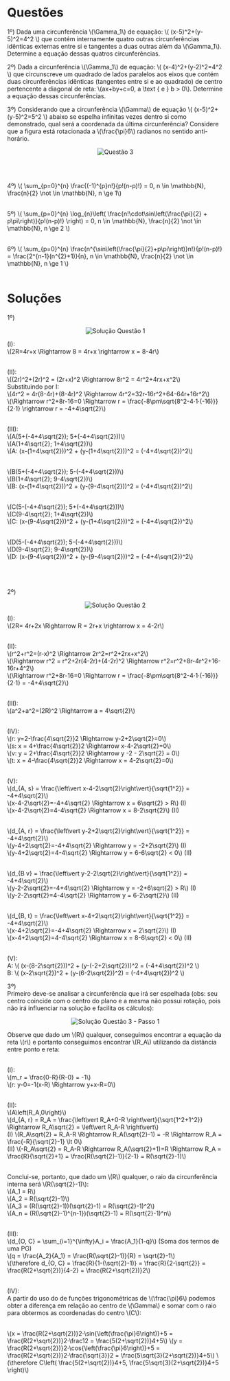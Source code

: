 # Questões

1º) Dada uma circunferência \\(\Gamma_1\\) de equação: \\( (x-5)^2+(y-5)^2=4^2 \\) que contém internamente quatro outras circunferências idênticas externas entre si e tangentes a duas outras além da \\(\Gamma_1\\). Determine a equação dessas quatros circunferências. 

2º) Dada a circunferência \\(\Gamma_1\\) de equação: \\( (x-4)^2+(y-2)^2=4^2 \\) que circunscreve um quadrado de lados paralelos aos eixos que contém duas circunferências idênticas (tangentes entre si e ao quadrado) de centro pertencente a diagonal de reta: \\(ax+by+c=0, a \\text { e } b > 0\\). Determine a equação dessas circunferências.

3º) Considerando que a circunferência \\(\Gamma\\) de equação \\( (x-5)^2+(y-5)^2=5^2 \\) abaixo se espelha infinitas vezes dentro si como demonstrado, qual será a coordenada da última circunferência? Considere que a figura está rotacionada a \\(\frac{\pi}6\\) radianos no sentido anti-horário.
<div align="center">

![Questão 3](./Images/Question_3-Question.png)
</div>
<br> <br>

4º)
\\( \sum_{p=0}^{n} \frac{(-1)^{p}n!}{p!(n-p)!} = 0, n \in \mathbb{N}, \frac{n}{2} \not \in \mathbb{N}, n \ge 1\\)
<br> <br>

5º)
\\( \sum_{p=0}^{n} \log_{n}\left( \frac{n!\cdot\sin\left(\frac{\pi}{2} + p\pi\right)}{p!(n-p)!} \right) = 0, n \in \mathbb{N}, \frac{n}{2} \not \in \mathbb{N}, n \ge 2 \\)
<br> <br>

6º)
\\( \sum_{p=0}^{n} \frac{n^{\sin\left(\frac{\pi}{2}+p\pi\right)}n!}{p!(n-p)!} = \frac{2^{n-1}(n^{2}+1)}{n}, n \in \mathbb{N}, \frac{n}{2} \not \in \mathbb{N}, n \ge 1 \\)
<br> <br>

# Soluções
1º)
<div align="center">

![Solução Questão 1](./Images/Question_1.png)
</div>

(I): <br>
\\(2R=4r+x \Rightarrow 8 = 4r+x \rightarrow x = 8-4r\\) <br> <br>

(II): <br>
\\((2r)^2+(2r)^2 = (2r+x)^2 \Rightarrow 8r^2 = 4r^2+4rx+x^2\\) <br>
Substituindo por I: <br>
\\(4r^2 = 4r(8-4r)+(8-4r)^2 \Rightarrow 4r^2=32r-16r^2+64-64r+16r^2\\) <br>
\\(\Rightarrow r^2+8r-16=0 \Rightarrow r = \frac{-8\pm\sqrt{8^2-4⋅1⋅(-16)}}{2⋅1} \rightarrow r = -4+4\sqrt{2}\\) <br> <br>

(III): <br>
\\(A(5+(-4+4\sqrt{2}); 5+(-4+4\sqrt{2}))\\) <br>
\\(A(1+4\sqrt{2}; 1+4\sqrt{2})\\) <br>
\\(A: (x-(1+4\sqrt{2}))^2 + (y-(1+4\sqrt{2}))^2 = (-4+4\sqrt{2})^2\\) <br> <br>

\\(B(5+(-4+4\sqrt{2}); 5-(-4+4\sqrt{2}))\\) <br>
\\(B(1+4\sqrt{2}; 9-4\sqrt{2})\\) <br>
\\(B: (x-(1+4\sqrt{2}))^2 + (y-(9-4\sqrt{2}))^2 = (-4+4\sqrt{2})^2\\) <br> <br>

\\(C(5-(-4+4\sqrt{2}); 5+(-4+4\sqrt{2}))\\) <br>
\\(C(9-4\sqrt{2}; 1+4\sqrt{2})\\) <br>
\\(C: (x-(9-4\sqrt{2}))^2 + (y-(1+4\sqrt{2}))^2 = (-4+4\sqrt{2})^2\\) <br> <br>


\\(D(5-(-4+4\sqrt{2}); 5-(-4+4\sqrt{2}))\\) <br>
\\(D(9-4\sqrt{2}; 9-4\sqrt{2})\\) <br>
\\(D: (x-(9-4\sqrt{2}))^2 + (y-(9-4\sqrt{2}))^2 = (-4+4\sqrt{2})^2\\) <br> <br>

<br> <br>
2º)
<div align="center">

![Solução Questão 2](./Images/Question_2.png)
</div>

(I): <br>
\\(2R= 4r+2x \Rightarrow R = 2r+x \rightarrow x = 4-2r\\) <br> <br>

(II): <br>
\\(r^2+r^2=(r-x)^2 \Rightarrow 2r^2=r^2+2rx+x^2\\) <br>
\\(\Rightarrow r^2 = r^2+2r(4-2r)+(4-2r)^2 \Rightarrow r^2=r^2+8r-4r^2+16-16r+4^2\\) <br>
\\(\Rightarrow r^2+8r-16=0 \Rightarrow r = \frac{-8\pm\sqrt{8^2-4⋅1⋅(-16)}}{2⋅1} = -4+4\sqrt{2}\\) <br> <br>

(III): <br>
\\(a^2+a^2=(2R)^2 \Rightarrow a = 4\sqrt{2}\\) <br> <br>

(IV): <br>
\\(r: y=2-\frac{4\sqrt{2}}2 \Rightarrow y-2+2\sqrt{2}=0\\) <br>
\\(s: x = 4+\frac{4\sqrt{2}}2 \Rightarrow x-4-2\sqrt{2}=0\\) <br>
\\(v: y = 2+\frac{4\sqrt{2}}2 \Rightarrow y -2 - 2\sqrt{2} = 0\\) <br>
\\(t: x = 4-\frac{4\sqrt{2}}2 \Rightarrow x = 4-2\sqrt{2}=0\\) <br> <br>

(V): <br>
\\(d_{A, s} = \frac{\left\vert x-4-2\sqrt{2}\right\vert}{\sqrt{1^2}} = -4+4\sqrt{2}\\) <br>
\\(x-4-2\sqrt{2}=-4+4\sqrt{2} \Rightarrow x = 6\sqrt{2} > R\\) (I) <br>
\\(x-4-2\sqrt{2}=4-4\sqrt{2} \Rightarrow x = 8-2\sqrt{2}\\) (II) <br> <br>

\\(d_{A, r} = \frac{\left\vert y-2+2\sqrt{2}\right\vert}{\sqrt{1^2}} = -4+4\sqrt{2}\\) <br>
\\(y-4+2\sqrt{2}=-4+4\sqrt{2} \Rightarrow y = -2+2\sqrt{2}\\) (I) <br>
\\(y-4+2\sqrt{2}=4-4\sqrt{2} \Rightarrow y = 6-6\sqrt{2} < 0\\) (II) <br> <br>

\\(d_{B v} = \frac{\left\vert y-2-2\sqrt{2}\right\vert}{\sqrt{1^2}} = -4+4\sqrt{2}\\) <br>
\\(y-2-2\sqrt{2}=-4+4\sqrt{2} \Rightarrow y = -2+6\sqrt{2} > R\\) (I) <br>
\\(y-2-2\sqrt{2}=4-4\sqrt{2} \Rightarrow y = 6-2\sqrt{2}\\) (II) <br> <br>

\\(d_{B, t} = \frac{\left\vert x-4+2\sqrt{2}\right\vert}{\sqrt{1^2}} = -4+4\sqrt{2}\\) <br>
\\(x-4+2\sqrt{2}=-4+4\sqrt{2} \Rightarrow x = 2\sqrt{2}\\) (I) <br>
\\(x-4+2\sqrt{2}=4-4\sqrt{2} \Rightarrow x = 8-6\sqrt{2} < 0\\) (II) <br> <br>

(V): <br>
A: \\( (x-(8-2\sqrt{2}))^2 + (y-(-2+2\sqrt{2}))^2 = (-4+4\sqrt{2})^2 \\) <br>
B: \\( (x-2\sqrt{2})^2 + (y-(6-2\sqrt{2})^2) = (-4+4\sqrt{2})^2 \\)

3º) <br>
Primeiro deve-se analisar a circunferência que irá ser espelhada (obs: seu centro coincide com o centro do plano e a mesma não possui rotação, pois não irá influenciar na solução e facilita os cálculos):

<div align="center">

![Solução Questão 3 - Passo 1](./Images/Question_3-Solution_1.png)
</div>

Observe que dado um \\(R\\) qualquer, conseguimos encontrar a equação da reta \\(r\\) e portanto conseguimos encontrar \\(R_A\\) utilizando da distância entre ponto e reta: <br> <br>

(I): <br>
\\(m_r = \frac{0-R}{R-0} = -1\\) <br>
\\(r: y-0=-1(x-R) \Rightarrow y+x-R=0\\) <br> <br>

(II): <br>
\\(A\left(R_A,0\right)\\) <br>
\\(d_{A, r} = R_A = \frac{\left\vert R_A+0-R \right\vert}{\sqrt{1^2+1^2}} \Rightarrow R_A\sqrt{2} = \left\vert R_A-R \right\vert\\) <br>
(I) \\(R_A\sqrt{2} = R_A-R \Rightarrow R_A(\sqrt{2}-1) = -R \Rightarrow R_A = \frac{-R}{\sqrt{2}-1} \lt 0\\) <br>
(II) \\(-R_A\sqrt{2} = R_A-R \Rightarrow R_A(\sqrt{2}+1)=R \Rightarrow R_A = \frac{R}{\sqrt{2}+1} = \frac{R(\sqrt{2}-1)}{2-1} = R(\sqrt{2}-1)\\) <br> <br>

Conclui-se, portanto, que dado um \\(R\\) qualquer, o raio da circunferência interna será \\(R(\sqrt{2}-1)\\): <br>
\\(A_1 = R\\) <br>
\\(A_2 = R(\sqrt{2}-1)\\) <br>
\\(A_3 = (R(\sqrt{2}-1))(\sqrt{2}-1) = R(\sqrt{2}-1)^2\\) <br>
\\(A_n = (R(\sqrt{2}-1)^{n-1})(\sqrt{2}-1) = R(\sqrt{2}-1)^n\\) <br> <br>

(III): <br>
\\(d_{O, C} = \sum_{i=1}^{\infty}A_i = \frac{A_1}{1-q}\\) (Soma dos termos de uma PG) <br>
\\(q = \frac{A_2}{A_1} = \frac{R(\sqrt{2}-1)}{R} = \sqrt{2}-1\\) <br>
\\(\therefore d_{O, C} = \frac{R}{1-(\sqrt{2}-1)} = \frac{R}{2-\sqrt{2}} = \frac{R(2+\sqrt{2})}{4-2} = \frac{R(2+\sqrt{2})}2\\) <br> <br>

(IV): <br>
A partir do uso do de funções trigonométricas de \\(\frac{\pi}6\\) podemos obter a diferença em relação ao centro de \\(\Gamma\\) e somar com o raio para obtermos as coordenadas do centro \\(C\\): <br> <br>

\\(x = \frac{R(2+\sqrt{2})}2⋅\sin{\left(\frac{\pi}6\right)}+5 = \frac{R(2+\sqrt{2})}2⋅\frac12 = \frac{5(2+\sqrt{2})}4+5\\)
\\(y = \frac{R(2+\sqrt{2})}2⋅\cos{\left(\frac{\pi}6\right)}+5 = \frac{R(2+\sqrt{2})}2⋅\frac{\sqrt{3}}2 = \frac{5\sqrt{3}(2+\sqrt{2})}4+5\\)
\\(\therefore C\left( \frac{5(2+\sqrt{2})}4+5, \frac{5\sqrt{3}(2+\sqrt{2})}4+5 \right)\\)

